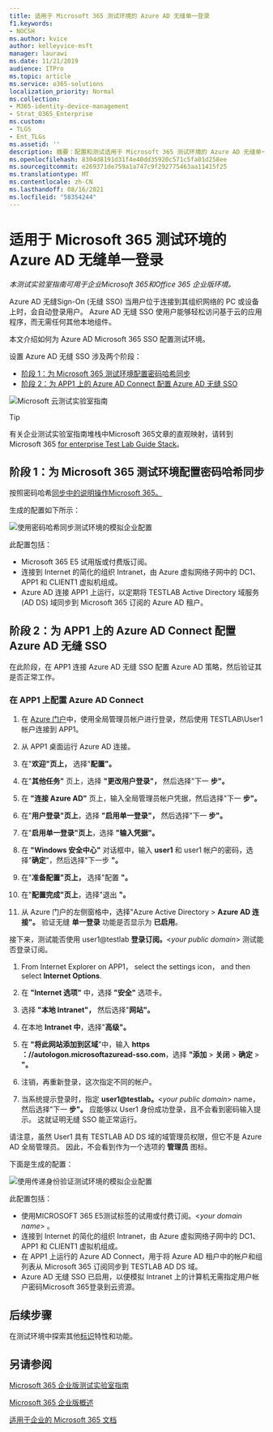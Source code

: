 ```yaml
---
title: 适用于 Microsoft 365 测试环境的 Azure AD 无缝单一登录
f1.keywords:
- NOCSH
ms.author: kvice
author: kelleyvice-msft
manager: laurawi
ms.date: 11/21/2019
audience: ITPro
ms.topic: article
ms.service: o365-solutions
localization_priority: Normal
ms.collection:
- M365-identity-device-management
- Strat_O365_Enterprise
ms.custom:
- TLGS
- Ent_TLGs
ms.assetid: ''
description: 摘要：配置和测试适用于 Microsoft 365 测试环境的 Azure AD 无缝单一登录。
ms.openlocfilehash: 8304d8191d31f4e40dd35920c571c5fa01d258ee
ms.sourcegitcommit: e269371de759a1a747c9f292775463aa11415f25
ms.translationtype: MT
ms.contentlocale: zh-CN
ms.lasthandoff: 08/16/2021
ms.locfileid: "58354244"
---
```

# <a name="azure-ad-seamless-single-sign-on-for-your-microsoft-365-test-environment"></a>适用于 Microsoft 365 测试环境的 Azure AD 无缝单一登录

*本测试实验室指南可用于企业Microsoft 365和Office 365 企业版环境。*

Azure AD 无缝Sign-On (无缝 SSO) 当用户位于连接到其组织网络的 PC 或设备上时，会自动登录用户。 Azure AD 无缝 SSO 使用户能够轻松访问基于云的应用程序，而无需任何其他本地组件。

本文介绍如何为 Azure AD Microsoft 365 SSO 配置测试环境。

设置 Azure AD 无缝 SSO 涉及两个阶段：
- [阶段 1：为 Microsoft 365 测试环境配置密码哈希同步](#phase-1-configure-password-hash-synchronization-for-your-microsoft-365-test-environment)
- [阶段 2：为 APP1 上的 Azure AD Connect 配置 Azure AD 无缝 SSO](#phase-2-configure-azure-ad-connect-on-app1-for-azure-ad-seamless-sso)
   
![Microsoft 云测试实验室指南](../media/m365-enterprise-test-lab-guides/cloud-tlg-icon.png) 
    
> [!TIP]
> 有关企业测试实验室指南堆栈中Microsoft 365文章的直观映射，请转到 Microsoft 365 [for enterprise Test Lab Guide Stack](../downloads/Microsoft365EnterpriseTLGStack.pdf)。
  
## <a name="phase-1-configure-password-hash-synchronization-for-your-microsoft-365-test-environment"></a>阶段 1：为 Microsoft 365 测试环境配置密码哈希同步

按照密码哈希[同步中的说明操作Microsoft 365。](password-hash-sync-m365-ent-test-environment.md) 

生成的配置如下所示：
  
![使用密码哈希同步测试环境的模拟企业配置](../media/pass-through-auth-m365-ent-test-environment/Phase1.png)
  
此配置包括：
  
- Microsoft 365 E5 试用版或付费版订阅。
- 连接到 Internet 的简化的组织 Intranet，由 Azure 虚拟网络子网中的 DC1、APP1 和 CLIENT1 虚拟机组成。
- Azure AD 连接 APP1 上运行，以定期将 TESTLAB Active Directory 域服务 (AD DS) 域同步到 Microsoft 365 订阅的 Azure AD 租户。

## <a name="phase-2-configure-azure-ad-connect-on-app1-for-azure-ad-seamless-sso"></a>阶段 2：为 APP1 上的 Azure AD Connect 配置 Azure AD 无缝 SSO

在此阶段，在 APP1 连接 Azure AD 无缝 SSO 配置 Azure AD 策略，然后验证其是否正常工作。

### <a name="configure-azure-ad-connect-on-app1"></a>在 APP1 上配置 Azure AD Connect

1. 在 [Azure 门户](https://portal.azure.com)中，使用全局管理员帐户进行登录，然后使用 TESTLAB\User1 帐户连接到 APP1。

2. 从 APP1 桌面运行 Azure AD 连接。

3. 在"**欢迎"页上，** 选择"**配置"。**

4. 在"**其他任务"** 页上，选择 **"更改用户登录"，** 然后选择"下一 **步"。**

5. 在 **"连接 Azure AD"** 页上，输入全局管理员帐户凭据，然后选择"下一 **步"。**

6. 在"**用户登录"页上**，选择 **"启用单一登录"，** 然后选择"下一 **步"。**

7. 在"**启用单一登录"页上**，选择 **"输入凭据"。**

8. 在 **"Windows 安全中心"** 对话框中，输入 **user1** 和 user1 帐户的密码，选择"**确定**"，然后选择"下一步 **"。**

9. 在"**准备配置"页上，** 选择"配置 **"。**

10. 在"**配置完成"页上**，选择"退出 **"。**

11. 从 Azure 门户的左侧窗格中，选择"Azure Active Directory   >  **Azure AD 连接"。** 验证无缝 **单一登录** 功能是否显示为 **已启用**。

接下来，测试能否使用 user1@testlab <strong>登录订阅。</strong>\<*your public domain*> 测试能否登录订阅。

1. From Internet Explorer on APP1， select the settings icon， and then select **Internet Options**.
 
2. 在 **"Internet 选项"** 中，选择 **"安全"** 选项卡。

3. 选择 **"本地 Intranet"，** 然后选择"**网站"。**

4. 在本地 **Intranet 中**，选择"**高级"。**

5. 在 **"将此网站添加到区域**"中，输入 **https <span>：//</span>autologon.microsoftazuread-sso.com**，选择 **"添加**  >  **关闭**  >  **确定**  >  **"。**

6. 注销，再重新登录，这次指定不同的帐户。

7. 当系统提示登录时，指定 <strong>user1@testlab。</strong>\<*your public domain*> name，然后选择"下一 **步"。** 应能够以 User1 身份成功登录，且不会看到密码输入提示。 这就证明无缝 SSO 能正常运行。

请注意，虽然 User1 具有 TESTLAB AD DS 域的域管理员权限，但它不是 Azure AD 全局管理员。 因此，不会看到作为一个选项的 **管理员** 图标。

下面是生成的配置：

![使用传递身份验证测试环境的模拟企业配置](../media/pass-through-auth-m365-ent-test-environment/Phase1.png)

此配置包括：

- 使用MICROSOFT 365 E5测试标签的试用或付费订阅。\<*your domain name*> 。
- 连接到 Internet 的简化的组织 Intranet，由 Azure 虚拟网络子网中的 DC1、APP1 和 CLIENT1 虚拟机组成。
- 在 APP1 上运行的 Azure AD Connect，用于将 Azure AD 租户中的帐户和组列表从 Microsoft 365 订阅同步到 TESTLAB AD DS 域。
- Azure AD 无缝 SSO 已启用，以便模拟 Intranet 上的计算机无需指定用户帐户密码Microsoft 365登录到云资源。

## <a name="next-step"></a>后续步骤

在测试环境中探索其他[标识](m365-enterprise-test-lab-guides.md#identity)特性和功能。

## <a name="see-also"></a>另请参阅

[Microsoft 365 企业版测试实验室指南](m365-enterprise-test-lab-guides.md)

[Microsoft 365 企业版概述](microsoft-365-overview.md)

[适用于企业的 Microsoft 365 文档](/microsoft-365-enterprise/)
